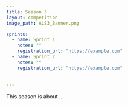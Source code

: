 ```yaml
---
title: Season 3
layout: competition
image_path: ALS3_Banner.png

sprints:
  - name: Sprint 1
    notes: ""
    registration_url: "https://example.com"
  - name: Sprint 2
    notes: ""
    registration_url: "https://example.com"
     
  
---
```


This season is about ... 
